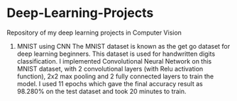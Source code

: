 # Deep-Learning-Projects
Repository of my deep learning projects in Computer Vision

1. MNIST using CNN
The MNIST dataset is known as the get go dataset for deep learning beginners. This dataset is used for handwritten digits classification. I implemented Convolutional Neural Network on this MNIST dataset, with 2 convolutional layers (with Relu activation function), 2x2 max pooling and 2 fully connected layers to train the model. I used 11 epochs which gave the final accuracy result as 98.280% on the test dataset and took 20 minutes to train. 
